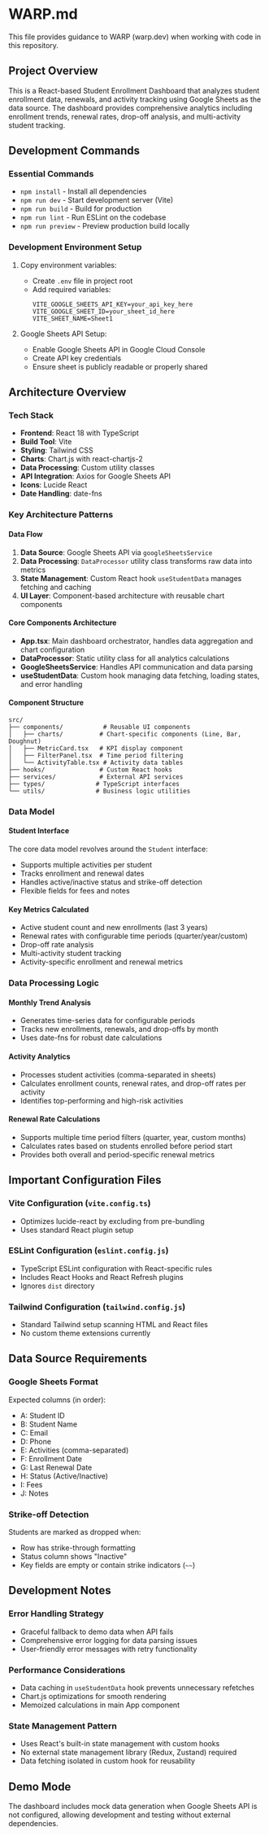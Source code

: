 # WARP.md

This file provides guidance to WARP (warp.dev) when working with code in this repository.

## Project Overview

This is a React-based Student Enrollment Dashboard that analyzes student enrollment data, renewals, and activity tracking using Google Sheets as the data source. The dashboard provides comprehensive analytics including enrollment trends, renewal rates, drop-off analysis, and multi-activity student tracking.

## Development Commands

### Essential Commands
- `npm install` - Install all dependencies
- `npm run dev` - Start development server (Vite)
- `npm run build` - Build for production
- `npm run lint` - Run ESLint on the codebase
- `npm run preview` - Preview production build locally

### Development Environment Setup
1. Copy environment variables:
   - Create `.env` file in project root
   - Add required variables:
     ```
     VITE_GOOGLE_SHEETS_API_KEY=your_api_key_here
     VITE_GOOGLE_SHEET_ID=your_sheet_id_here
     VITE_SHEET_NAME=Sheet1
     ```

2. Google Sheets API Setup:
   - Enable Google Sheets API in Google Cloud Console
   - Create API key credentials
   - Ensure sheet is publicly readable or properly shared

## Architecture Overview

### Tech Stack
- **Frontend**: React 18 with TypeScript
- **Build Tool**: Vite
- **Styling**: Tailwind CSS
- **Charts**: Chart.js with react-chartjs-2
- **Data Processing**: Custom utility classes
- **API Integration**: Axios for Google Sheets API
- **Icons**: Lucide React
- **Date Handling**: date-fns

### Key Architecture Patterns

#### Data Flow
1. **Data Source**: Google Sheets API via `googleSheetsService`
2. **Data Processing**: `DataProcessor` utility class transforms raw data into metrics
3. **State Management**: Custom React hook `useStudentData` manages fetching and caching
4. **UI Layer**: Component-based architecture with reusable chart components

#### Core Components Architecture
- **App.tsx**: Main dashboard orchestrator, handles data aggregation and chart configuration
- **DataProcessor**: Static utility class for all analytics calculations
- **GoogleSheetsService**: Handles API communication and data parsing
- **useStudentData**: Custom hook managing data fetching, loading states, and error handling

#### Component Structure
```
src/
├── components/           # Reusable UI components
│   ├── charts/          # Chart-specific components (Line, Bar, Doughnut)
│   ├── MetricCard.tsx   # KPI display component
│   ├── FilterPanel.tsx  # Time period filtering
│   └── ActivityTable.tsx # Activity data tables
├── hooks/               # Custom React hooks
├── services/            # External API services
├── types/              # TypeScript interfaces
└── utils/              # Business logic utilities
```

### Data Model

#### Student Interface
The core data model revolves around the `Student` interface:
- Supports multiple activities per student
- Tracks enrollment and renewal dates
- Handles active/inactive status and strike-off detection
- Flexible fields for fees and notes

#### Key Metrics Calculated
- Active student count and new enrollments (last 3 years)
- Renewal rates with configurable time periods (quarter/year/custom)
- Drop-off rate analysis
- Multi-activity student tracking
- Activity-specific enrollment and renewal metrics

### Data Processing Logic

#### Monthly Trend Analysis
- Generates time-series data for configurable periods
- Tracks new enrollments, renewals, and drop-offs by month
- Uses date-fns for robust date calculations

#### Activity Analytics
- Processes student activities (comma-separated in sheets)
- Calculates enrollment counts, renewal rates, and drop-off rates per activity
- Identifies top-performing and high-risk activities

#### Renewal Rate Calculations
- Supports multiple time period filters (quarter, year, custom months)
- Calculates rates based on students enrolled before period start
- Provides both overall and period-specific renewal metrics

## Important Configuration Files

### Vite Configuration (`vite.config.ts`)
- Optimizes lucide-react by excluding from pre-bundling
- Uses standard React plugin setup

### ESLint Configuration (`eslint.config.js`)
- TypeScript ESLint configuration with React-specific rules
- Includes React Hooks and React Refresh plugins
- Ignores `dist` directory

### Tailwind Configuration (`tailwind.config.js`)
- Standard Tailwind setup scanning HTML and React files
- No custom theme extensions currently

## Data Source Requirements

### Google Sheets Format
Expected columns (in order):
- A: Student ID
- B: Student Name  
- C: Email
- D: Phone
- E: Activities (comma-separated)
- F: Enrollment Date
- G: Last Renewal Date
- H: Status (Active/Inactive)
- I: Fees
- J: Notes

### Strike-off Detection
Students are marked as dropped when:
- Row has strike-through formatting
- Status column shows "Inactive"
- Key fields are empty or contain strike indicators (`~~`)

## Development Notes

### Error Handling Strategy
- Graceful fallback to demo data when API fails
- Comprehensive error logging for data parsing issues
- User-friendly error messages with retry functionality

### Performance Considerations
- Data caching in `useStudentData` hook prevents unnecessary refetches
- Chart.js optimizations for smooth rendering
- Memoized calculations in main App component

### State Management Pattern
- Uses React's built-in state management with custom hooks
- No external state management library (Redux, Zustand) required
- Data fetching isolated in custom hook for reusability

## Demo Mode

The dashboard includes mock data generation when Google Sheets API is not configured, allowing development and testing without external dependencies.
